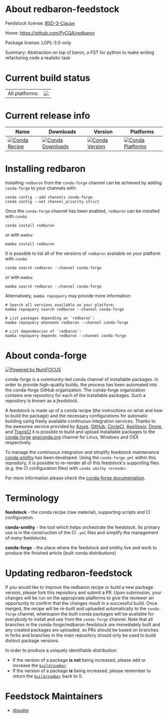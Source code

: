 About redbaron-feedstock
========================

Feedstock license: [BSD-3-Clause](https://github.com/conda-forge/redbaron-feedstock/blob/main/LICENSE.txt)

Home: https://github.com/PyCQA/redbaron

Package license: LGPL-3.0-only

Summary: Abstraction on top of baron, a FST for python to make writing refactoring code a realistic task

Current build status
====================


<table><tr><td>All platforms:</td>
    <td>
      <a href="https://dev.azure.com/conda-forge/feedstock-builds/_build/latest?definitionId=20920&branchName=main">
        <img src="https://dev.azure.com/conda-forge/feedstock-builds/_apis/build/status/redbaron-feedstock?branchName=main">
      </a>
    </td>
  </tr>
</table>

Current release info
====================

| Name | Downloads | Version | Platforms |
| --- | --- | --- | --- |
| [![Conda Recipe](https://img.shields.io/badge/recipe-redbaron-green.svg)](https://anaconda.org/conda-forge/redbaron) | [![Conda Downloads](https://img.shields.io/conda/dn/conda-forge/redbaron.svg)](https://anaconda.org/conda-forge/redbaron) | [![Conda Version](https://img.shields.io/conda/vn/conda-forge/redbaron.svg)](https://anaconda.org/conda-forge/redbaron) | [![Conda Platforms](https://img.shields.io/conda/pn/conda-forge/redbaron.svg)](https://anaconda.org/conda-forge/redbaron) |

Installing redbaron
===================

Installing `redbaron` from the `conda-forge` channel can be achieved by adding `conda-forge` to your channels with:

```
conda config --add channels conda-forge
conda config --set channel_priority strict
```

Once the `conda-forge` channel has been enabled, `redbaron` can be installed with `conda`:

```
conda install redbaron
```

or with `mamba`:

```
mamba install redbaron
```

It is possible to list all of the versions of `redbaron` available on your platform with `conda`:

```
conda search redbaron --channel conda-forge
```

or with `mamba`:

```
mamba search redbaron --channel conda-forge
```

Alternatively, `mamba repoquery` may provide more information:

```
# Search all versions available on your platform:
mamba repoquery search redbaron --channel conda-forge

# List packages depending on `redbaron`:
mamba repoquery whoneeds redbaron --channel conda-forge

# List dependencies of `redbaron`:
mamba repoquery depends redbaron --channel conda-forge
```


About conda-forge
=================

[![Powered by
NumFOCUS](https://img.shields.io/badge/powered%20by-NumFOCUS-orange.svg?style=flat&colorA=E1523D&colorB=007D8A)](https://numfocus.org)

conda-forge is a community-led conda channel of installable packages.
In order to provide high-quality builds, the process has been automated into the
conda-forge GitHub organization. The conda-forge organization contains one repository
for each of the installable packages. Such a repository is known as a *feedstock*.

A feedstock is made up of a conda recipe (the instructions on what and how to build
the package) and the necessary configurations for automatic building using freely
available continuous integration services. Thanks to the awesome service provided by
[Azure](https://azure.microsoft.com/en-us/services/devops/), [GitHub](https://github.com/),
[CircleCI](https://circleci.com/), [AppVeyor](https://www.appveyor.com/),
[Drone](https://cloud.drone.io/welcome), and [TravisCI](https://travis-ci.com/)
it is possible to build and upload installable packages to the
[conda-forge](https://anaconda.org/conda-forge) [anaconda.org](https://anaconda.org/)
channel for Linux, Windows and OSX respectively.

To manage the continuous integration and simplify feedstock maintenance
[conda-smithy](https://github.com/conda-forge/conda-smithy) has been developed.
Using the ``conda-forge.yml`` within this repository, it is possible to re-render all of
this feedstock's supporting files (e.g. the CI configuration files) with ``conda smithy rerender``.

For more information please check the [conda-forge documentation](https://conda-forge.org/docs/).

Terminology
===========

**feedstock** - the conda recipe (raw material), supporting scripts and CI configuration.

**conda-smithy** - the tool which helps orchestrate the feedstock.
                   Its primary use is in the construction of the CI ``.yml`` files
                   and simplify the management of *many* feedstocks.

**conda-forge** - the place where the feedstock and smithy live and work to
                  produce the finished article (built conda distributions)


Updating redbaron-feedstock
===========================

If you would like to improve the redbaron recipe or build a new
package version, please fork this repository and submit a PR. Upon submission,
your changes will be run on the appropriate platforms to give the reviewer an
opportunity to confirm that the changes result in a successful build. Once
merged, the recipe will be re-built and uploaded automatically to the
`conda-forge` channel, whereupon the built conda packages will be available for
everybody to install and use from the `conda-forge` channel.
Note that all branches in the conda-forge/redbaron-feedstock are
immediately built and any created packages are uploaded, so PRs should be based
on branches in forks and branches in the main repository should only be used to
build distinct package versions.

In order to produce a uniquely identifiable distribution:
 * If the version of a package **is not** being increased, please add or increase
   the [``build/number``](https://docs.conda.io/projects/conda-build/en/latest/resources/define-metadata.html#build-number-and-string).
 * If the version of a package **is** being increased, please remember to return
   the [``build/number``](https://docs.conda.io/projects/conda-build/en/latest/resources/define-metadata.html#build-number-and-string)
   back to 0.

Feedstock Maintainers
=====================

* [@sodre](https://github.com/sodre/)

